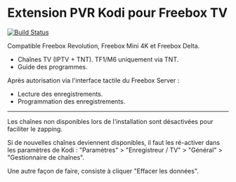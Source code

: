 # Extension PVR Kodi pour Freebox TV

[![Build Status](https://travis-ci.org/aassif/pvr.freebox.svg?branch=Matrix)](https://travis-ci.org/aassif/pvr.freebox)

Compatible Freebox Revolution, Freebox Mini 4K et Freebox Delta.

- Chaînes TV (IPTV + TNT). TF1/M6 uniquement via TNT.
- Guide des programmes.

Après autorisation via l'interface tactile du Freebox Server :

- Lecture des enregistrements.
- Programmation des enregistrements.

---

Les chaînes non disponibles lors de l'installation sont désactivées pour faciliter le zapping.

Si de nouvelles chaînes deviennent disponibles, il faut les ré-activer dans les paramètres de Kodi :
"Paramètres" > "Enregistreur / TV" > "Général" > "Gestionnaire de chaînes".

Une autre façon de faire, consiste à cliquer "Effacer les données".

